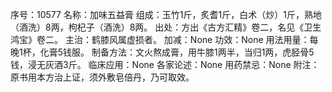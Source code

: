 序号：10577
名称：加味五益膏
组成：玉竹1斤，炙耆1斤，白术（炒）1斤，熟地（酒洗）8两，枸杞子（酒洗）8两。
出处：方出《古方汇精》卷二，名见《卫生鸿宝》卷二。
主治：鹤膝风属虚损者。
加减：None
功效：None
用法用量：每晚1杯，化膏5钱服。
制备方法：文火熬成膏，用牛膝1两半，当归1两，虎胫骨5钱，浸无灰酒3斤。
临床应用：None
各家论述：None
用药禁忌：None
附注：原书用本方治上证，须外敷皂倍丹，乃可取效。
